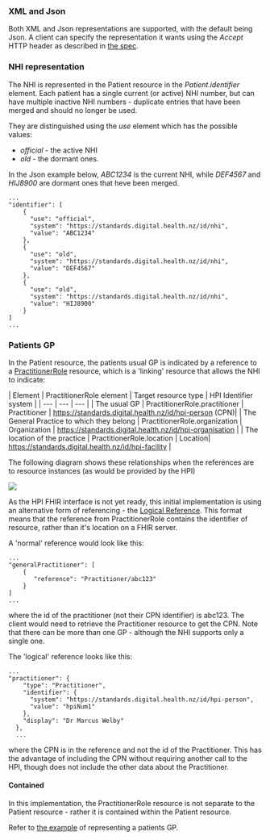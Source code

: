 <!-- notes.md {% comment %}
*****************************************************************************************
*                            WARNING: DO NOT EDIT THIS FILE                             *
*                                                                                       *
* This file is generated by SUSHI. Any edits you make to this file will be overwritten. *
*                                                                                       *
* To change the contents of this file, edit the original source file at:                *
* ig-data/input/pagecontent/notes.md                                                    *
*****************************************************************************************
{% endcomment %} -->
### XML and Json
Both XML and Json representations are supported, with the default being Json. A client can specify the representation it wants using the _Accept_ HTTP header as described in [the spec](http://hl7.org/fhir/http.html#mime-type).

### NHI representation
The NHI is represented in the Patient resource in the _Patient.identifier_ element. Each patient has a single current (or active) NHI number, but can have multiple inactive NHI numbers - duplicate entries that have been merged and should no longer be used.

They are distinguished using the _use_ element which has the possible values:

* _official_ - the active NHI
* _old_ - the dormant ones.


In the Json example below, _ABC1234_ is the current NHI, while _DEF4567_ and _HIJ8900_ are dormant ones that heve been merged.

	...
  	"identifier": [
	    {
	      "use": "official",
	      "system": "https://standards.digital.health.nz/id/nhi",
	      "value": "ABC1234"
	    },
	    {
	      "use": "old",
	      "system": "https://standards.digital.health.nz/id/nhi",
	      "value": "DEF4567"
	    },
	    {
	      "use": "old",
	      "system": "https://standards.digital.health.nz/id/nhi",
	      "value": "HIJ8900"
	    }
  	]
  	...


### Patients GP



In the Patient resource, the patients usual GP is indicated by a reference to a [PractitionerRole](http://hl7.org/fhir/practitionerrole.html) resource, which is a 'linking' resource that allows the NHI to indicate:


| Element | PractitionerRole element | Target resource type | HPI Identifier system |
| --- | --- | --- |
| The usual GP | PractitionerRole.practitioner | Practitioner | https://standards.digital.health.nz/id/hpi-person (CPN)| 
| The General Practice to which they belong | PractitionerRole.organization | Organization | https://standards.digital.health.nz/id/hpi-organisation |
| The location of the practice | PractitionerRole.location | Location| https://standards.digital.health.nz/id/hpi-facility |


The following diagram shows these relationships when the references are to resource instances (as would be provided by the HPI)


<img style="float:none" src="GP-diagram.png" >

As the HPI FHIR interface is not yet ready, this initial implementation is using an alternative form of referencing - the [Logical Reference](https://standards.digital.health.nz/id/hpi-facility). This format means that the reference from PractitionerRole contains the identifier of resource, rather than it's location on a FHIR server.

A 'normal' reference would look like this: 

    ...
    "generalPractitioner": [
        {
           "reference": "Practitioner/abc123"
        }
    ]
    ...

where the id of the practitioner (not their CPN identifier) is abc123. The client would need to retrieve the Practitioner resource to get the CPN. Note that there can be more than one GP - although the NHI supports only a single one.

The 'logical' reference looks like this:


    ...
    "practitioner": {
        "type": "Practitioner",
        "identifier": {
          "system": "https://standards.digital.health.nz/id/hpi-person",
          "value": "hpiNum1"
        },
        "display": "Dr Marcus Welby"
      },
      ...


where the CPN is in the reference and not the id of the Practitioner. This has the advantage of including the CPN without requiring another call to the HPI, though does not include the other data about the Practitioner.

#### Contained 

In this implementation, the PractitionerRole resource is not separate to the Patient resource - rather it is contained within the Patient resource.

Refer to [the example](Patient-Gp-Patient.html) of representing a patients GP. 
